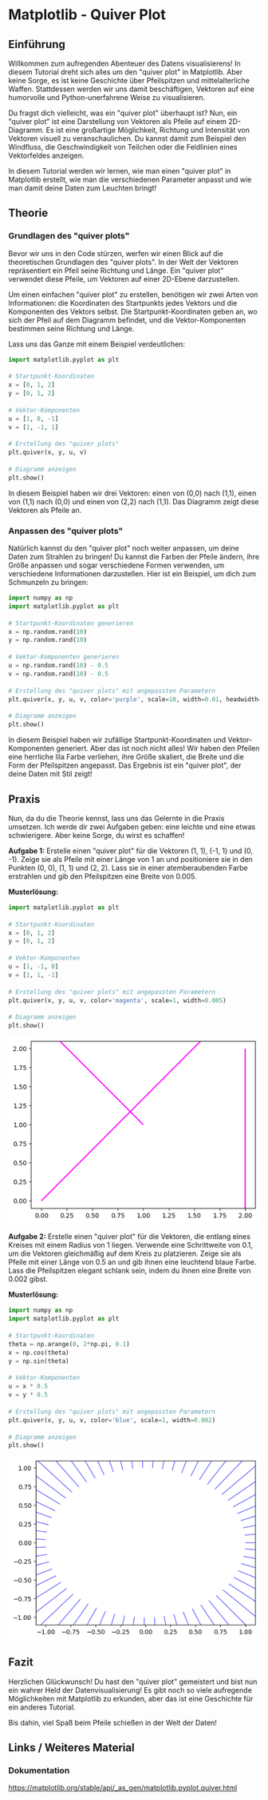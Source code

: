 # Matplotlib - Quiver Plot

## Einführung

Willkommen zum aufregenden Abenteuer des Datens visualisierens! In diesem Tutorial dreht sich alles um den "quiver plot" in Matplotlib. Aber keine Sorge, es ist keine Geschichte über Pfeilspitzen und mittelalterliche Waffen. Stattdessen werden wir uns damit beschäftigen, Vektoren auf eine humorvolle und Python-unerfahrene Weise zu visualisieren.

Du fragst dich vielleicht, was ein "quiver plot" überhaupt ist? Nun, ein "quiver plot" ist eine Darstellung von Vektoren als Pfeile auf einem 2D-Diagramm. Es ist eine großartige Möglichkeit, Richtung und Intensität von Vektoren visuell zu veranschaulichen. Du kannst damit zum Beispiel den Windfluss, die Geschwindigkeit von Teilchen oder die Feldlinien eines Vektorfeldes anzeigen.

In diesem Tutorial werden wir lernen, wie man einen "quiver plot" in Matplotlib erstellt, wie man die verschiedenen Parameter anpasst und wie man damit deine Daten zum Leuchten bringt!

## Theorie

### Grundlagen des "quiver plots"

Bevor wir uns in den Code stürzen, werfen wir einen Blick auf die theoretischen Grundlagen des "quiver plots". In der Welt der Vektoren repräsentiert ein Pfeil seine Richtung und Länge. Ein "quiver plot" verwendet diese Pfeile, um Vektoren auf einer 2D-Ebene darzustellen.

Um einen einfachen "quiver plot" zu erstellen, benötigen wir zwei Arten von Informationen: die Koordinaten des Startpunkts jedes Vektors und die Komponenten des Vektors selbst. Die Startpunkt-Koordinaten geben an, wo sich der Pfeil auf dem Diagramm befindet, und die Vektor-Komponenten bestimmen seine Richtung und Länge.

Lass uns das Ganze mit einem Beispiel verdeutlichen:

```python
import matplotlib.pyplot as plt

# Startpunkt-Koordinaten
x = [0, 1, 2]
y = [0, 1, 2]

# Vektor-Komponenten
u = [1, 0, -1]
v = [1, -1, 1]

# Erstellung des "quiver plots"
plt.quiver(x, y, u, v)

# Diagramm anzeigen
plt.show()
```

In diesem Beispiel haben wir drei Vektoren: einen von (0,0) nach (1,1), einen von (1,1) nach (0,0) und einen von (2,2) nach (1,1). Das Diagramm zeigt diese Vektoren als Pfeile an.

### Anpassen des "quiver plots"

Natürlich kannst du den "quiver plot" noch weiter anpassen, um deine Daten zum Strahlen zu bringen! Du kannst die Farben der Pfeile ändern, ihre Größe anpassen und sogar verschiedene Formen verwenden, um verschiedene Informationen darzustellen. Hier ist ein Beispiel, um dich zum Schmunzeln zu bringen:

```python
import numpy as np
import matplotlib.pyplot as plt

# Startpunkt-Koordinaten generieren
x = np.random.rand(10)
y = np.random.rand(10)

# Vektor-Komponenten generieren
u = np.random.rand(10) - 0.5
v = np.random.rand(10) - 0.5

# Erstellung des "quiver plots" mit angepassten Parametern
plt.quiver(x, y, u, v, color='purple', scale=10, width=0.01, headwidth=3, headlength=4)

# Diagramm anzeigen
plt.show()
```

In diesem Beispiel haben wir zufällige Startpunkt-Koordinaten und Vektor-Komponenten generiert. Aber das ist noch nicht alles! Wir haben den Pfeilen eine herrliche lila Farbe verliehen, ihre Größe skaliert, die Breite und die Form der Pfeilspitzen angepasst. Das Ergebnis ist ein "quiver plot", der deine Daten mit Stil zeigt!

## Praxis

Nun, da du die Theorie kennst, lass uns das Gelernte in die Praxis umsetzen. Ich werde dir zwei Aufgaben geben: eine leichte und eine etwas schwierigere. Aber keine Sorge, du wirst es schaffen!

**Aufgabe 1:**
Erstelle einen "quiver plot" für die Vektoren (1, 1), (-1, 1) und (0, -1). Zeige sie als Pfeile mit einer Länge von 1 an und positioniere sie in den Punkten (0, 0), (1, 1) und (2, 2). Lass sie in einer atemberaubenden Farbe erstrahlen und gib den Pfeilspitzen eine Breite von 0.005.

**Musterlösung:**
```python
import matplotlib.pyplot as plt

# Startpunkt-Koordinaten
x = [0, 1, 2]
y = [0, 1, 2]

# Vektor-Komponenten
u = [1, -1, 0]
v = [1, 1, -1]

# Erstellung des "quiver plots" mit angepassten Parametern
plt.quiver(x, y, u, v, color='magenta', scale=1, width=0.005)

# Diagramm anzeigen
plt.show()
```
![](https://github.com/janehlenb/Projektarbeit-ChatGPT-Python/blob/main/Images/Darstellung/Plottypen/Array_Fields/quiver/ms_aufgabe1.png)

**Aufgabe 2:**
Erstelle einen "quiver plot" für die Vektoren, die entlang eines Kreises mit einem Radius von 1 liegen. Verwende eine Schrittweite von 0.1, um die Vektoren gleichmäßig auf dem Kreis zu platzieren. Zeige sie als Pfeile mit einer Länge von 0.5 an und gib ihnen eine leuchtend blaue Farbe. Lass die Pfeilspitzen elegant schlank sein, indem du ihnen eine Breite von 0.002 gibst.

**Musterlösung:**
```python
import numpy as np
import matplotlib.pyplot as plt

# Startpunkt-Koordinaten
theta = np.arange(0, 2*np.pi, 0.1)
x = np.cos(theta)
y = np.sin(theta)

# Vektor-Komponenten
u = x * 0.5
v = y * 0.5

# Erstellung des "quiver plots" mit angepassten Parametern
plt.quiver(x, y, u, v, color='blue', scale=1, width=0.002)

# Diagramm anzeigen
plt.show()
```
![](https://github.com/janehlenb/Projektarbeit-ChatGPT-Python/blob/main/Images/Darstellung/Plottypen/Array_Fields/quiver/ms_aufgabe2.png)

## Fazit
Herzlichen Glückwunsch! Du hast den "quiver plot" gemeistert und bist nun ein wahrer Held der Datenvisualisierung! Es gibt noch so viele aufregende Möglichkeiten mit Matplotlib zu erkunden, aber das ist eine Geschichte für ein anderes Tutorial.

Bis dahin, viel Spaß beim Pfeile schießen in der Welt der Daten!

## Links / Weiteres Material
### Dokumentation
https://matplotlib.org/stable/api/_as_gen/matplotlib.pyplot.quiver.html